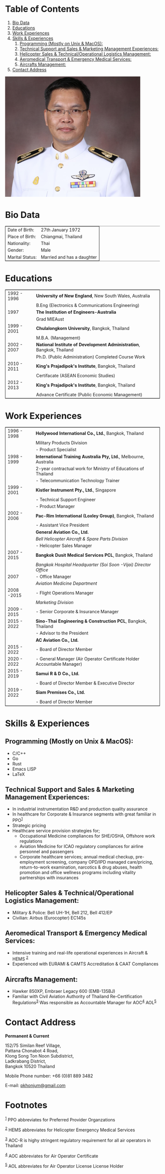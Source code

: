 
# Table of Contents

1.  [Bio Data](#org1be0648)
2.  [Educations](#orgb7f3704)
3.  [Work Experiences](#org5a88a48)
4.  [Skills & Experiences](#orga3c182f)
    1.  [Programming (Mostly on Unix & MacOS):](#org3709029)
    2.  [Technical Support and Sales & Marketing Management Experiences:](#orgfd71fc9)
    3.  [Helicopter Sales & Technical/Operational Logistics Management:](#org8b6ec34)
    4.  [Aeromedical Transport & Emergency Medical Services:](#orgf52d852)
    5.  [Aircrafts Management:](#org94e7def)
5.  [Contact Address](#orgbb80ad5)

![img](./paisan_photo.png)


<a id="org1be0648"></a>

# Bio Data

<table border="2" cellspacing="0" cellpadding="6" rules="groups" frame="hsides">


<colgroup>
<col  class="org-left" />

<col  class="org-left" />
</colgroup>
<tbody>
<tr>
<td class="org-left">Date of Birth:</td>
<td class="org-left">27th January 1972</td>
</tr>


<tr>
<td class="org-left">Place of Birth:</td>
<td class="org-left">Chiangmai, Thailand</td>
</tr>


<tr>
<td class="org-left">Nationality:</td>
<td class="org-left">Thai</td>
</tr>


<tr>
<td class="org-left">Gender:</td>
<td class="org-left">Male</td>
</tr>


<tr>
<td class="org-left">Marital Status:</td>
<td class="org-left">Married and has a daughter</td>
</tr>
</tbody>
</table>


<a id="orgb7f3704"></a>

# Educations

<table border="2" cellspacing="0" cellpadding="6" rules="groups" frame="hsides">


<colgroup>
<col  class="org-left" />

<col  class="org-left" />
</colgroup>
<tbody>
<tr>
<td class="org-left">1992 - 1996</td>
<td class="org-left"><b>University of New England</b>, New South Wales, Australia</td>
</tr>


<tr>
<td class="org-left">&#xa0;</td>
<td class="org-left">B.Eng (Electronics &amp; Communications Engineering)</td>
</tr>


<tr>
<td class="org-left">1997</td>
<td class="org-left"><b>The Institution of Engineers-Australia</b></td>
</tr>


<tr>
<td class="org-left">&#xa0;</td>
<td class="org-left">Grad MIEAust</td>
</tr>


<tr>
<td class="org-left">1999 - 2001</td>
<td class="org-left"><b>Chulalongkorn University</b>, Bangkok, Thailand</td>
</tr>


<tr>
<td class="org-left">&#xa0;</td>
<td class="org-left">M.B.A. (Management)</td>
</tr>


<tr>
<td class="org-left">2002 - 2007</td>
<td class="org-left"><b>National Institute of Development Administration</b>, Bangkok, Thailand</td>
</tr>


<tr>
<td class="org-left">&#xa0;</td>
<td class="org-left">Ph.D. (Public Administration) Completed Course Work</td>
</tr>


<tr>
<td class="org-left">2010 - 2011</td>
<td class="org-left"><b>King's Prajadipok's Institute</b>, Bangkok, Thailand</td>
</tr>


<tr>
<td class="org-left">&#xa0;</td>
<td class="org-left">Certifacate (ASEAN Economic Studies)</td>
</tr>


<tr>
<td class="org-left">2012 - 2013</td>
<td class="org-left"><b>King's Prajadipok's Institute</b>, Bangkok, Thailand</td>
</tr>


<tr>
<td class="org-left">&#xa0;</td>
<td class="org-left">Advance Certificate (Public Economic Management)</td>
</tr>
</tbody>
</table>


<a id="org5a88a48"></a>

# Work Experiences

<table border="2" cellspacing="0" cellpadding="6" rules="groups" frame="hsides">


<colgroup>
<col  class="org-left" />

<col  class="org-left" />
</colgroup>
<tbody>
<tr>
<td class="org-left">1996 - 1998</td>
<td class="org-left"><b>Hollywood International Co., Ltd.</b>, Bangkok, Thailand</td>
</tr>


<tr>
<td class="org-left">&#xa0;</td>
<td class="org-left">Military Products Division</td>
</tr>


<tr>
<td class="org-left">&#xa0;</td>
<td class="org-left">- Product Specialist</td>
</tr>


<tr>
<td class="org-left">1998 - 1999</td>
<td class="org-left"><b>International Training Australia Pty, Ltd.</b>, Melbourne, Australia</td>
</tr>


<tr>
<td class="org-left">&#xa0;</td>
<td class="org-left">2-year contractual work for Ministry of Educations of Thailand</td>
</tr>


<tr>
<td class="org-left">&#xa0;</td>
<td class="org-left">- Telecommunication Technology Trainer</td>
</tr>


<tr>
<td class="org-left">1999 - 2001</td>
<td class="org-left"><b>Kistler Instrument Pty., Ltd.</b>, Singapore</td>
</tr>


<tr>
<td class="org-left">&#xa0;</td>
<td class="org-left">- Technical Support Engineer</td>
</tr>


<tr>
<td class="org-left">&#xa0;</td>
<td class="org-left">- Product Manager</td>
</tr>


<tr>
<td class="org-left">2002 - 2006</td>
<td class="org-left"><b>Pac-Rim International (Loxley Group)</b>, Bangkok, Thailand</td>
</tr>


<tr>
<td class="org-left">&#xa0;</td>
<td class="org-left">- Assistant Vice President</td>
</tr>


<tr>
<td class="org-left">&#xa0;</td>
<td class="org-left"><b>General Aviation Co., Ltd.</b></td>
</tr>


<tr>
<td class="org-left">&#xa0;</td>
<td class="org-left"><i>Bell Helicopter Aircraft &amp; Spare Parts Division</i></td>
</tr>


<tr>
<td class="org-left">&#xa0;</td>
<td class="org-left">- Helicopter Sales Manager</td>
</tr>


<tr>
<td class="org-left">2007 - 2015</td>
<td class="org-left"><b>Bangkok Dusit Medical Services PCL</b>, Bangkok, Thailand</td>
</tr>


<tr>
<td class="org-left">&#xa0;</td>
<td class="org-left"><i>Bangkok Hospital Headquarter (Soi Soon -Vijai) Director Office</i></td>
</tr>


<tr>
<td class="org-left">2007</td>
<td class="org-left">- Office Manager</td>
</tr>


<tr>
<td class="org-left">&#xa0;</td>
<td class="org-left"><i>Aviation Medicine Department</i></td>
</tr>


<tr>
<td class="org-left">2008 -2015</td>
<td class="org-left">- Flight Operations Manager</td>
</tr>


<tr>
<td class="org-left">&#xa0;</td>
<td class="org-left"><i>Marketing Division</i></td>
</tr>


<tr>
<td class="org-left">2009 - 2015</td>
<td class="org-left">- Senior Corporate &amp; Insurance Manager</td>
</tr>


<tr>
<td class="org-left">2015 - 2022</td>
<td class="org-left"><b>Sino-Thai Engineering &amp; Construction PCL</b>, Bangkok, Thailand</td>
</tr>


<tr>
<td class="org-left">&#xa0;</td>
<td class="org-left">- Advisor to the President</td>
</tr>


<tr>
<td class="org-left">&#xa0;</td>
<td class="org-left"><b>AC Aviation Co., Ltd.</b></td>
</tr>


<tr>
<td class="org-left">2015 - 2022</td>
<td class="org-left">- Board of Director Member</td>
</tr>


<tr>
<td class="org-left">2020 - 2022</td>
<td class="org-left">- General Manager (Air Operator Certificate Holder Accountable Manager)</td>
</tr>


<tr>
<td class="org-left">2015 - 2019</td>
<td class="org-left"><b>Samui R &amp; D Co., Ltd.</b></td>
</tr>


<tr>
<td class="org-left">&#xa0;</td>
<td class="org-left">- Board of Director Member &amp; Executive Director</td>
</tr>


<tr>
<td class="org-left">2019 - 2022</td>
<td class="org-left"><b>Siam Premises Co., Ltd.</b></td>
</tr>


<tr>
<td class="org-left">&#xa0;</td>
<td class="org-left">- Board of Director Member</td>
</tr>
</tbody>
</table>


<a id="orga3c182f"></a>

# Skills & Experiences


<a id="org3709029"></a>

## Programming (Mostly on Unix & MacOS):

-   C/C++
-   Go
-   Rust
-   Emacs LISP
-   LaTeX


<a id="orgfd71fc9"></a>

## Technical Support and Sales & Marketing Management Experiences:

-   In industrial instrumentation R&D and production quality assurance
-   In healthcare for Corporate & Insurance segments with great familiar in PPO<sup><a id="fnr.1" class="footref" href="#fn.1">1</a></sup>
-   Strategic pricing
-   Healthcare service provision strategies for;
    -   Occupational Medicine compliances for SHE/OSHA, Offshore work regulations
    -   Aviation Medicine for ICAO regulatory compliances for airline personnel and passengers
    -   Corporate healthcare services; annual medical checkup, pre-employment screening, company OPD/IPD managed care/pricing, return-to-work examination, narcotics & drug abuses, health promotion and office wellness programs including vitality partnerships with insurances


<a id="org8b6ec34"></a>

## Helicopter Sales & Technical/Operational Logistics Management:

-   Military & Police: Bell UH-1H, Bell 212, Bell 412/EP
-   Civilian: Airbus (Eurocopter) EC145s


<a id="orgf52d852"></a>

## Aeromedical Transport & Emergency Medical Services:

-   Intensive training and real-life operational experiences in Aircraft & HEMS <sup><a id="fnr.2" class="footref" href="#fn.2">2</a></sup>
-   Experienced with EURAMI & CAMTS Accreditation & CAAT Compliances


<a id="org94e7def"></a>

## Aircrafts Management:

-   Hawker 850XP, Embraer Legacy 600 (EMB-135BJ)
-   Familiar with Civil Aviation Authority of Thailand Re-Certification Regulations<sup><a id="fnr.3" class="footref" href="#fn.3">3</a></sup> 
    Was responsible as Accountable Manager for AOC<sup><a id="fnr.4" class="footref" href="#fn.4">4</a></sup> AOL<sup><a id="fnr.5" class="footref" href="#fn.5">5</a></sup>


<a id="orgbb80ad5"></a>

# Contact Address

**Permanent & Current**

152/75 Similan Reef Village,   
Pattana Chonabot 4 Road,   
Klong Song Ton Noon Subdistrict,   
Ladkrabang District,   
Bangkok 10520 Thailand   

Mobile Phone number: +66 (0)81 889 3482 

E-mail:	pkhonjum@gmail.com 


# Footnotes

<sup><a id="fn.1" href="#fnr.1">1</a></sup> PPO abbreviates for Preferred Provider Organzations

<sup><a id="fn.2" href="#fnr.2">2</a></sup> HEMS abbreviates for Helicopter Emergency Medical Services

<sup><a id="fn.3" href="#fnr.3">3</a></sup> AOC-R is highy stringent regulatory requirement for all air operators in Thailand

<sup><a id="fn.4" href="#fnr.4">4</a></sup> AOC abbreviates for Air Operator Certificate

<sup><a id="fn.5" href="#fnr.5">5</a></sup> AOL abbreviates for Air Operator License License Holder
